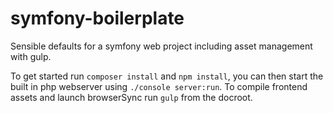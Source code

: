 symfony-boilerplate
===================

Sensible defaults for a symfony web project including asset management with gulp.

To get started run `composer install` and `npm install`, you can then start the built in php webserver using `./console server:run`. To compile frontend assets and launch browserSync run `gulp` from the docroot.